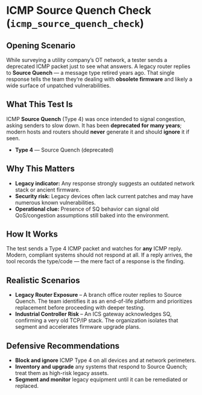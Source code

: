 # ICMP Source Quench Check (`icmp_source_quench_check`)

## Opening Scenario

While surveying a utility company’s OT network, a tester sends a deprecated ICMP packet just to see what answers. A legacy router replies to **Source Quench** — a message type retired years ago. That single response tells the team they’re dealing with **obsolete firmware** and likely a wide surface of unpatched vulnerabilities.

## What This Test Is

ICMP **Source Quench** (Type 4) was once intended to signal congestion, asking senders to slow down. It has been **deprecated for many years**; modern hosts and routers should **never** generate it and should **ignore** it if seen.

* **Type 4** — Source Quench (deprecated)

## Why This Matters

* **Legacy indicator:** Any response strongly suggests an outdated network stack or ancient firmware.
* **Security risk:** Legacy devices often lack current patches and may have numerous known vulnerabilities.
* **Operational clue:** Presence of SQ behavior can signal old QoS/congestion assumptions still baked into the environment.

## How It Works

The test sends a Type 4 ICMP packet and watches for **any** ICMP reply.
Modern, compliant systems should not respond at all.
If a reply arrives, the tool records the type/code — the mere fact of a response is the finding.

## Realistic Scenarios

* **Legacy Router Exposure** – A branch office router replies to Source Quench. The team identifies it as an end-of-life platform and prioritizes replacement before proceeding with deeper testing.
* **Industrial Controller Risk** – An ICS gateway acknowledges SQ, confirming a very old TCP/IP stack. The organization isolates that segment and accelerates firmware upgrade plans.

## Defensive Recommendations

* **Block and ignore** ICMP Type 4 on all devices and at network perimeters.
* **Inventory and upgrade** any systems that respond to Source Quench; treat them as high-risk legacy assets.
* **Segment and monitor** legacy equipment until it can be remediated or replaced.
